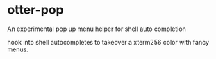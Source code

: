 # otter-pop
An experimental pop up menu helper for shell auto completion 

hook into shell autocompletes to takeover a xterm256 color with fancy menus.
